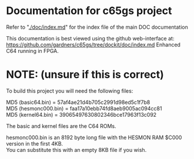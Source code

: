 # Documentation for c65gs project

Refer to "[./doc/index.md](./doc/index.md)" for the index file of the main DOC documentation

This documentation is best viewed using the github web-interface at:
https://github.com/gardners/c65gs/tree/dockit/doc/index.md
Enhanced C64 running in FPGA.

# NOTE: (unsure if this is correct)

To build this project you will need the following files:  

MD5 (basic64.bin) = 57af4ae21d4b705c2991d98ed5c1f7b8  
MD5 (hesmonc000.bin) = faa17a10ebb74fd8aeb9005ac094cc81  
MD5 (kernel64.bin) = 39065497630802346bce17963f13c092  

The basic and kernel files are the C64 ROMs.  

hesmonc000.bin is an 8192 byte long file with the HESMON RAM $C000 version in the first 4KB.  
You can substitute this with an empty 8KB file if you wish.

